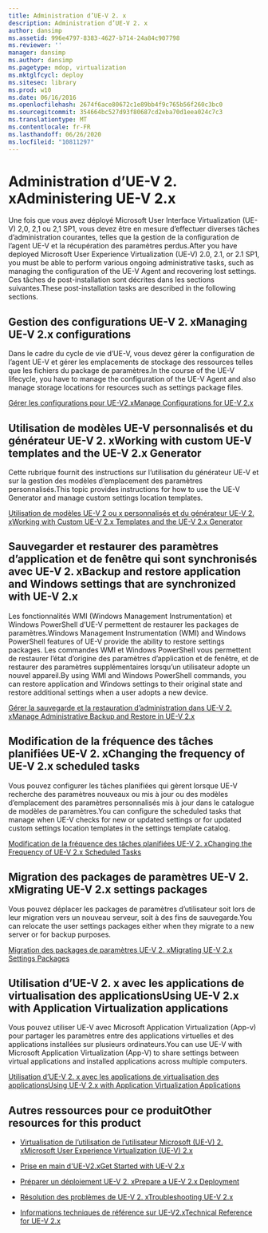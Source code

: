```yaml
---
title: Administration d’UE-V 2. x
description: Administration d’UE-V 2. x
author: dansimp
ms.assetid: 996e4797-8383-4627-b714-24a84c907798
ms.reviewer: ''
manager: dansimp
ms.author: dansimp
ms.pagetype: mdop, virtualization
ms.mktglfcycl: deploy
ms.sitesec: library
ms.prod: w10
ms.date: 06/16/2016
ms.openlocfilehash: 2674f6ace80672c1e89bb4f9c765b56f260c3bc0
ms.sourcegitcommit: 354664bc527d93f80687cd2eba70d1eea024c7c3
ms.translationtype: MT
ms.contentlocale: fr-FR
ms.lasthandoff: 06/26/2020
ms.locfileid: "10811297"
---
```

# <span data-ttu-id="c439b-103">Administration d’UE-V 2. x</span><span class="sxs-lookup"><span data-stu-id="c439b-103">Administering UE-V 2.x</span></span>


<span data-ttu-id="c439b-104">Une fois que vous avez déployé Microsoft User Interface Virtualization (UE-V) 2,0, 2,1 ou 2,1 SP1, vous devez être en mesure d’effectuer diverses tâches d’administration courantes, telles que la gestion de la configuration de l’agent UE-V et la récupération des paramètres perdus.</span><span class="sxs-lookup"><span data-stu-id="c439b-104">After you have deployed Microsoft User Experience Virtualization (UE-V) 2.0, 2.1, or 2.1 SP1, you must be able to perform various ongoing administrative tasks, such as managing the configuration of the UE-V Agent and recovering lost settings.</span></span> <span data-ttu-id="c439b-105">Ces tâches de post-installation sont décrites dans les sections suivantes.</span><span class="sxs-lookup"><span data-stu-id="c439b-105">These post-installation tasks are described in the following sections.</span></span>

## <span data-ttu-id="c439b-106">Gestion des configurations UE-V 2. x</span><span class="sxs-lookup"><span data-stu-id="c439b-106">Managing UE-V 2.x configurations</span></span>


<span data-ttu-id="c439b-107">Dans le cadre du cycle de vie d’UE-V, vous devez gérer la configuration de l’agent UE-V et gérer les emplacements de stockage des ressources telles que les fichiers du package de paramètres.</span><span class="sxs-lookup"><span data-stu-id="c439b-107">In the course of the UE-V lifecycle, you have to manage the configuration of the UE-V Agent and also manage storage locations for resources such as settings package files.</span></span>

[<span data-ttu-id="c439b-108">Gérer les configurations pour UE-V2.x</span><span class="sxs-lookup"><span data-stu-id="c439b-108">Manage Configurations for UE-V 2.x</span></span>](manage-configurations-for-ue-v-2x-new-uevv2.md)

## <span data-ttu-id="c439b-109">Utilisation de modèles UE-V personnalisés et du générateur UE-V 2. x</span><span class="sxs-lookup"><span data-stu-id="c439b-109">Working with custom UE-V templates and the UE-V 2.x Generator</span></span>


<span data-ttu-id="c439b-110">Cette rubrique fournit des instructions sur l’utilisation du générateur UE-V et sur la gestion des modèles d’emplacement des paramètres personnalisés.</span><span class="sxs-lookup"><span data-stu-id="c439b-110">This topic provides instructions for how to use the UE-V Generator and manage custom settings location templates.</span></span>

[<span data-ttu-id="c439b-111">Utilisation de modèles UE-V 2 ou x personnalisés et du générateur UE-V 2. x</span><span class="sxs-lookup"><span data-stu-id="c439b-111">Working with Custom UE-V 2.x Templates and the UE-V 2.x Generator</span></span>](working-with-custom-ue-v-2x-templates-and-the-ue-v-2x-generator-new-uevv2.md)

## <span data-ttu-id="c439b-112">Sauvegarder et restaurer des paramètres d’application et de fenêtre qui sont synchronisés avec UE-V 2. x</span><span class="sxs-lookup"><span data-stu-id="c439b-112">Backup and restore application and Windows settings that are synchronized with UE-V 2.x</span></span>


<span data-ttu-id="c439b-113">Les fonctionnalités WMI (Windows Management Instrumentation) et Windows PowerShell d’UE-V permettent de restaurer les packages de paramètres.</span><span class="sxs-lookup"><span data-stu-id="c439b-113">Windows Management Instrumentation (WMI) and Windows PowerShell features of UE-V provide the ability to restore settings packages.</span></span> <span data-ttu-id="c439b-114">Les commandes WMI et Windows PowerShell vous permettent de restaurer l’état d’origine des paramètres d’application et de fenêtre, et de restaurer des paramètres supplémentaires lorsqu’un utilisateur adopte un nouvel appareil.</span><span class="sxs-lookup"><span data-stu-id="c439b-114">By using WMI and Windows PowerShell commands, you can restore application and Windows settings to their original state and restore additional settings when a user adopts a new device.</span></span>

[<span data-ttu-id="c439b-115">Gérer la sauvegarde et la restauration d’administration dans UE-V 2. x</span><span class="sxs-lookup"><span data-stu-id="c439b-115">Manage Administrative Backup and Restore in UE-V 2.x</span></span>](manage-administrative-backup-and-restore-in-ue-v-2x-new-topic-for-21.md)

## <span data-ttu-id="c439b-116">Modification de la fréquence des tâches planifiées UE-V 2. x</span><span class="sxs-lookup"><span data-stu-id="c439b-116">Changing the frequency of UE-V 2.x scheduled tasks</span></span>


<span data-ttu-id="c439b-117">Vous pouvez configurer les tâches planifiées qui gèrent lorsque UE-V recherche des paramètres nouveaux ou mis à jour ou des modèles d’emplacement des paramètres personnalisés mis à jour dans le catalogue de modèles de paramètres.</span><span class="sxs-lookup"><span data-stu-id="c439b-117">You can configure the scheduled tasks that manage when UE-V checks for new or updated settings or for updated custom settings location templates in the settings template catalog.</span></span>

[<span data-ttu-id="c439b-118">Modification de la fréquence des tâches planifiées UE-V 2. x</span><span class="sxs-lookup"><span data-stu-id="c439b-118">Changing the Frequency of UE-V 2.x Scheduled Tasks</span></span>](changing-the-frequency-of-ue-v-2x-scheduled-tasks-both-uevv2.md)

## <span data-ttu-id="c439b-119">Migration des packages de paramètres UE-V 2. x</span><span class="sxs-lookup"><span data-stu-id="c439b-119">Migrating UE-V 2.x settings packages</span></span>


<span data-ttu-id="c439b-120">Vous pouvez déplacer les packages de paramètres d’utilisateur soit lors de leur migration vers un nouveau serveur, soit à des fins de sauvegarde.</span><span class="sxs-lookup"><span data-stu-id="c439b-120">You can relocate the user settings packages either when they migrate to a new server or for backup purposes.</span></span>

[<span data-ttu-id="c439b-121">Migration des packages de paramètres UE-V 2. x</span><span class="sxs-lookup"><span data-stu-id="c439b-121">Migrating UE-V 2.x Settings Packages</span></span>](migrating-ue-v-2x-settings-packages-both-uevv2.md)

## <span data-ttu-id="c439b-122">Utilisation d’UE-V 2. x avec les applications de virtualisation des applications</span><span class="sxs-lookup"><span data-stu-id="c439b-122">Using UE-V 2.x with Application Virtualization applications</span></span>


<span data-ttu-id="c439b-123">Vous pouvez utiliser UE-V avec Microsoft Application Virtualization (App-v) pour partager les paramètres entre des applications virtuelles et des applications installées sur plusieurs ordinateurs.</span><span class="sxs-lookup"><span data-stu-id="c439b-123">You can use UE-V with Microsoft Application Virtualization (App-V) to share settings between virtual applications and installed applications across multiple computers.</span></span>

[<span data-ttu-id="c439b-124">Utilisation d’UE-V 2. x avec les applications de virtualisation des applications</span><span class="sxs-lookup"><span data-stu-id="c439b-124">Using UE-V 2.x with Application Virtualization Applications</span></span>](using-ue-v-2x-with-application-virtualization-applications-both-uevv2.md)

## <span data-ttu-id="c439b-125">Autres ressources pour ce produit</span><span class="sxs-lookup"><span data-stu-id="c439b-125">Other resources for this product</span></span>


-   [<span data-ttu-id="c439b-126">Virtualisation de l’utilisation de l’utilisateur Microsoft (UE-V) 2. x</span><span class="sxs-lookup"><span data-stu-id="c439b-126">Microsoft User Experience Virtualization (UE-V) 2.x</span></span>](index.md)

-   [<span data-ttu-id="c439b-127">Prise en main d'UE-V2.x</span><span class="sxs-lookup"><span data-stu-id="c439b-127">Get Started with UE-V 2.x</span></span>](get-started-with-ue-v-2x-new-uevv2.md)

-   [<span data-ttu-id="c439b-128">Préparer un déploiement UE-V 2. x</span><span class="sxs-lookup"><span data-stu-id="c439b-128">Prepare a UE-V 2.x Deployment</span></span>](prepare-a-ue-v-2x-deployment-new-uevv2.md)

-   [<span data-ttu-id="c439b-129">Résolution des problèmes de UE-V 2. x</span><span class="sxs-lookup"><span data-stu-id="c439b-129">Troubleshooting UE-V 2.x</span></span>](troubleshooting-ue-v-2x-both-uevv2.md)

-   [<span data-ttu-id="c439b-130">Informations techniques de référence sur UE-V2.x</span><span class="sxs-lookup"><span data-stu-id="c439b-130">Technical Reference for UE-V 2.x</span></span>](technical-reference-for-ue-v-2x-both-uevv2.md)






 

 





